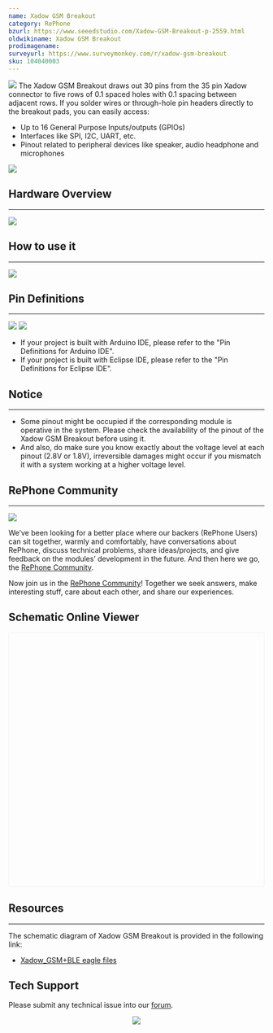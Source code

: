 ```yaml
---
name: Xadow GSM Breakout
category: RePhone
bzurl: https://www.seeedstudio.com/Xadow-GSM-Breakout-p-2559.html
oldwikiname: Xadow GSM Breakout
prodimagename:
surveyurl: https://www.surveymonkey.com/r/xadow-gsm-breakout
sku: 104040003
---
```


![](https://files.seeedstudio.com/wiki/Xadow_GSM_Breakout/img/Xadow_GSM_Breakout.JPG)
The Xadow GSM Breakout draws out 30 pins from the 35 pin Xadow connector to five rows of 0.1 spaced holes with 0.1 spacing between adjacent rows. If you solder wires or through-hole pin headers directly to the breakout pads, you can easily access:
- Up to 16 General Purpose Inputs/outputs (GPIOs)
- Interfaces like SPI, I2C, UART, etc.
- Pinout related to peripheral devices like speaker, audio headphone and microphones

[![](https://files.seeedstudio.com/wiki/Wio_Link/image/300px-Get_One_Now_Banner.png)](https://www.seeedstudio.com/Xadow-GSM-Breakout-p-2559.html)

## Hardware Overview
---
![](https://files.seeedstudio.com/wiki/Xadow_GSM_Breakout/img/Xadow_GSM_Breakout_Overview.png)

## How to use it
---
![](https://files.seeedstudio.com/wiki/Xadow_GSM_Breakout/img/Xadow_GSM_Breakout_Usage.png)

## Pin Definitions
---

![](https://files.seeedstudio.com/wiki/Xadow_GSM_Breakout/img/GSM_Breakout_for_Arduino_IDE.png)
![](https://files.seeedstudio.com/wiki/Xadow_GSM_Breakout/img/GSM_Breakout_for_Eclipse_IDE.png)

- If your project is built with Arduino IDE, please refer to the "Pin Definitions for Arduino IDE".
- If your project is built with Eclipse IDE, please refer to the "Pin Definitions for Eclipse IDE".

## Notice
---
- Some pinout might be occupied if the corresponding module is operative in the system. Please check the availability of the pinout of the Xadow GSM Breakout before using it.
- And also, do make sure you know exactly about the voltage level at each pinout (2.8V or 1.8V), irreversible damages might occur if you mismatch it with a system working at a higher voltage level.

## RePhone Community
---
![](https://files.seeedstudio.com/wiki/Xadow_GSM_Breakout/img/300px-RePhone_Community-2.png)

We’ve been looking for a better place where our backers (RePhone Users) can sit together, warmly and comfortably, have conversations about RePhone, discuss technical problems, share ideas/projects, and give feedback on the modules’ development in the future. And then here we go, the [RePhone Community](https://community.seeedstudio.com/discover.html?t=RePhone).

Now join us in the [RePhone Community](https://community.seeedstudio.com/discover.html?t=RePhone)! Together we seek answers, make interesting stuff, care about each other, and share our experiences.


## Schematic Online Viewer

<div class="altium-ecad-viewer" data-project-src="https://github.com/SeeedDocument/Xadow_GSM_Breakout/raw/master/res/Xadow_GSM_Breakout.rar" style="border-radius: 0px 0px 4px 4px; height: 500px; border-style: solid; border-width: 1px; border-color: rgb(241, 241, 241); overflow: hidden; max-width: 1280px; max-height: 700px; box-sizing: border-box;" />
</div>


## Resources
---
The schematic diagram of Xadow GSM Breakout is provided in the following link:
- [Xadow_GSM+BLE eagle files](https://files.seeedstudio.com/wiki/Xadow_GSM_Breakout/res/Xadow_GSM_Breakout.rar)

## Tech Support
Please submit any technical issue into our [forum](http://forum.seeedstudio.com/). <br /><p style="text-align:center"><a href="https://www.seeedstudio.com/act-4.html?utm_source=wiki&utm_medium=wikibanner&utm_campaign=newproducts" target="_blank"><img src="https://files.seeedstudio.com/wiki/Wiki_Banner/new_product.jpg" /></a></p>
